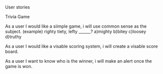User stories

Trivia Game

As a user I would like a siimple game, i will use common sense as the subject.
(example)
righty tiety, lefty ______? a)mighty b)bitey c)loosey d)truthy

As a user I would like a visable scoring system, i will create a visable score board.

As a user I want to know who is the winner, i will make an alert once the game is won.
